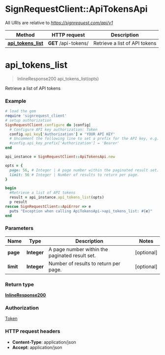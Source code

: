 # SignRequestClient::ApiTokensApi

All URIs are relative to *https://signrequest.com/api/v1*

Method | HTTP request | Description
------------- | ------------- | -------------
[**api_tokens_list**](ApiTokensApi.md#api_tokens_list) | **GET** /api-tokens/ | Retrieve a list of API tokens


# **api_tokens_list**
> InlineResponse200 api_tokens_list(opts)

Retrieve a list of API tokens



### Example
```ruby
# load the gem
require 'signrequest_client'
# setup authorization
SignRequestClient.configure do |config|
  # Configure API key authorization: Token
  config.api_key['Authorization'] = 'YOUR API KEY'
  # Uncomment the following line to set a prefix for the API key, e.g. 'Bearer' (defaults to nil)
  #config.api_key_prefix['Authorization'] = 'Bearer'
end

api_instance = SignRequestClient::ApiTokensApi.new

opts = { 
  page: 56, # Integer | A page number within the paginated result set.
  limit: 56 # Integer | Number of results to return per page.
}

begin
  #Retrieve a list of API tokens
  result = api_instance.api_tokens_list(opts)
  p result
rescue SignRequestClient::ApiError => e
  puts "Exception when calling ApiTokensApi->api_tokens_list: #{e}"
end
```

### Parameters

Name | Type | Description  | Notes
------------- | ------------- | ------------- | -------------
 **page** | **Integer**| A page number within the paginated result set. | [optional] 
 **limit** | **Integer**| Number of results to return per page. | [optional] 

### Return type

[**InlineResponse200**](InlineResponse200.md)

### Authorization

[Token](../README.md#Token)

### HTTP request headers

 - **Content-Type**: application/json
 - **Accept**: application/json



